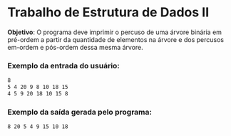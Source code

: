 # Trabalho de Estrutura de Dados II

**Objetivo**: O programa deve imprimir o percuso de uma árvore binária em pré-ordem a partir da quantidade de elementos na árvore e dos percusos em-ordem e pós-ordem dessa mesma árvore.

### Exemplo da entrada do usuário:
```bash
8
5 4 20 9 8 10 18 15
4 5 9 20 18 10 15 8
```
### Exemplo da saída gerada pelo programa:
```bash
8 20 5 4 9 15 10 18
```